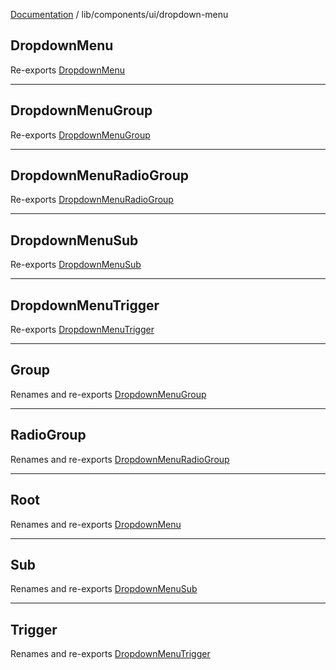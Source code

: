 [Documentation](../../../modules.md) / lib/components/ui/dropdown-menu

## DropdownMenu

Re-exports [DropdownMenu](dropdown-menu.md#dropdownmenu)

***

## DropdownMenuGroup

Re-exports [DropdownMenuGroup](dropdown-menu.md#dropdownmenugroup)

***

## DropdownMenuRadioGroup

Re-exports [DropdownMenuRadioGroup](dropdown-menu.md#dropdownmenuradiogroup)

***

## DropdownMenuSub

Re-exports [DropdownMenuSub](dropdown-menu.md#dropdownmenusub)

***

## DropdownMenuTrigger

Re-exports [DropdownMenuTrigger](dropdown-menu.md#dropdownmenutrigger)

***

## Group

Renames and re-exports [DropdownMenuGroup](dropdown-menu.md#dropdownmenugroup)

***

## RadioGroup

Renames and re-exports [DropdownMenuRadioGroup](dropdown-menu.md#dropdownmenuradiogroup)

***

## Root

Renames and re-exports [DropdownMenu](dropdown-menu.md#dropdownmenu)

***

## Sub

Renames and re-exports [DropdownMenuSub](dropdown-menu.md#dropdownmenusub)

***

## Trigger

Renames and re-exports [DropdownMenuTrigger](dropdown-menu.md#dropdownmenutrigger)
